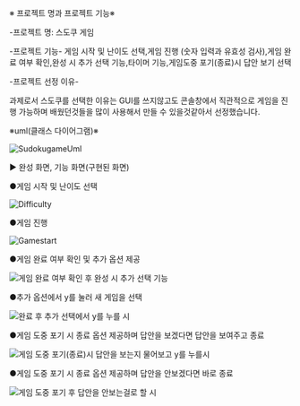 ※ 프로젝트 명과 프로젝트 기능※

-프로젝트 명: 스도쿠 게임

-프로젝트 기능- 
게임 시작 및 난이도 선택,게임 진행 (숫자 입력과 유효성 검사),게임 완료 여부 확인,완성 시 추가 선택 기능,타이머 기능,게임도중 포기(종료)시 답안 보기 선택




-프로젝트 선정 이유-

과제로서 스도쿠를 선택한 이유는 GUI를 쓰지않고도 콘솔창에서 직관적으로 게임을 진행 가능하며
배웠던것들을 많이 사용해서 만들 수 있을것같아서 선정했습니다.






※uml(클래스 다이어그램)※

![SudokugameUml](https://github.com/user-attachments/assets/87ffadac-abd0-4efd-a68e-fe3b248a1d20)












▶ 완성 화면, 기능 화면(구현된 화면)


●게임 시작 및 난이도 선택

![Difficulty](https://github.com/user-attachments/assets/313e3453-7991-4e82-a671-4d707d6b6b37)

●게임 진행 

![Gamestart](https://github.com/user-attachments/assets/4813dbbc-e1fd-4989-8273-3234860f324b)

●게임 완료 여부 확인 및 추가 옵션 제공

![게임 완료 여부 확인 후 완성 시 추가 선택 기능](https://github.com/user-attachments/assets/d1baeeb0-63d9-481e-a62f-46352b3344c0)

●추가 옵션에서 y를 눌러 새 게임을 선택

![완료 후 추가 선택에서 y를 누를 시](https://github.com/user-attachments/assets/1167efb7-620d-452e-ac39-e0128814fa84)

●게임 도중 포기 시 종료 옵션 제공하며 답안을 보겠다면 답안을 보여주고 종료

![게임 도중 포기(종료)시 답안을 보는지 물어보고 y를 누를시](https://github.com/user-attachments/assets/a3a3aa7f-e490-428b-87fb-97af905a4b7c)

●게임 도중 포기 시 종료 옵션 제공하며 답안을 안보겠다면 바로 종료

![게임 도중 포기 후 답안을 안보는걸로 할 시](https://github.com/user-attachments/assets/0357317a-db5b-44fd-a24f-564de89c1cdb)








